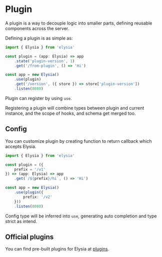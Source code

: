 # Plugin
A plugin is a way to decouple logic into smaller parts, defining reusable components across the server.

Defining a plugin is as simple as:
```typescript
import { Elysia } from 'elysia'

const plugin = (app: Elysia) => app
    .state('plugin-version', 1)
    .get('/from-plugin', () => 'Hi')

const app = new Elysia()
    .use(plugin)
    .get('/version', ({ store }) => store['plugin-version'])
    .listen(8080)
```

Plugin can register by using `use`.

Registering a plugin will combine types between plugin and current instance, and the scope of hooks, and schema get merged too.

## Config
You can customize plugin by creating function to return callback which accepts Elysia.

```typescript
import { Elysia } from 'elysia'

const plugin = ({
    prefix = '/v1'
}) => (app: Elysia) => app
    .get(`/${prefix}/hi`, () => 'Hi')

const app = new Elysia()
    .use(plugin({
        prefix: '/v2'
    }))
    .listen(8080)
```

Config type will be inferred into `use`, generating auto completion and type strict as intend.

## Official plugins
You can find pre-built plugins for Elysia at [plugins](/collections/plugins).
